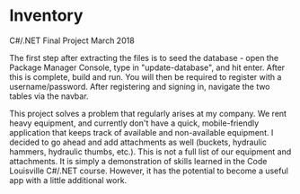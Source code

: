 # Inventory
C#/.NET Final Project March 2018

The first step after extracting the files is to seed the database - open the Package Manager Console, type in "update-database", and hit enter. After this is complete, build and run. You will then be required to register with a username/password. After registering and signing in, navigate the two tables via the navbar. 

This project solves a problem that regularly arises at my company. We rent heavy equipment, and currently don't have a quick, mobile-friendly application that keeps track of available and non-available equipment. I decided to go ahead and add attachments as well (buckets, hydraulic hammers, hydraulic thumbs, etc.). This is not a full list of our equipment and attachments. It is simply a demonstration of skills learned in the Code Louisville C#/.NET course. However, it has the potential to become a useful app with a little additional work. 
